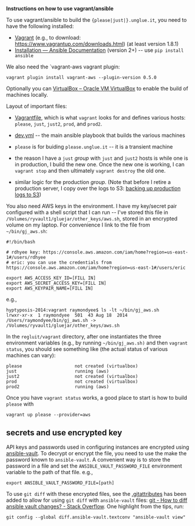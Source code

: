 **Instructions on how to use vagrant/ansible**


To use vagrant/ansible to build the `{please|just|}.unglue.it`, you 
need to have the following installed:

* [Vagrant](https://www.vagrantup.com/docs/installation/) (e.g., to download: https://www.vagrantup.com/downloads.html) (at least version 1.8.1)
* [Installation — Ansible Documentation](http://docs.ansible.com/ansible/intro_installation.html#latest-releases-via-pip) (version 2+) -- use `pip install ansible`

We also need the `vagrant-aws vagrant plugin:

```
vagrant plugin install vagrant-aws --plugin-version 0.5.0
```

Optionally you can [VirtualBox – Oracle VM VirtualBox](https://www.virtualbox.org/wiki/VirtualBox) to enable the build of machines locally.


Layout of important files:

* [Vagrantfile](https://github.com/Gluejar/regluit/blob/1ac55c4f0a6b6a3dfc97652aa5ce33638a6140a1/vagrant/Vagrantfile), which is what `vagrant` looks for and defines various hosts: `please`, `just`, `just2`, `prod`, and `prod2`. 
* [dev.yml](https://github.com/Gluejar/regluit/blob/1ac55c4f0a6b6a3dfc97652aa5ce33638a6140a1/vagrant/dev.yml) -- the main ansible playbook that builds the various machines

* `please` is for buiding `please.unglue.it` -- it is a transient machine
* the reason I have a `just` *group* with `just` and `just2` hosts is while one is in production, I build the new one.  Once the new one is working, I can `vagrant stop` and then ultimately `vagrant destroy` the old one.
* similar logic for the production *group*. (Note that before I retire a production server, I copy over the logs to S3: [backing up production logs to S3](https://www.evernote.com/shard/s1/sh/f12406a7-de95-4d54-809d-9f3abe8eaabd/f935e813d8f16f25))


You also need AWS keys in the environment.  I have my key/secret pair configured with a shell script that I can run -- I've stored this file in `/Volumes/ryvault1/gluejar/other_keys/aws.sh`, stored in an encrypted volume on my laptop.  For convenience I link to the file from `~/bin/gj_aws.sh`:


```
#!/bin/bash

# rdhyee key: https://console.aws.amazon.com/iam/home?region=us-east-1#/users/rdhyee
# eric: you can use the credentials from https://console.aws.amazon.com/iam/home?region=us-east-1#/users/eric

export AWS_ACCESS_KEY_ID=[FILL IN]
export AWS_SECRET_ACCESS_KEY=[FILL IN]
export AWS_KEYPAIR_NAME=[FILL IN]

```

e.g.,

```
hyptyposis-2014:vagrant raymondyee$ ls -lt ~/bin/gj_aws.sh
lrwxr-xr-x  1 raymondyee  501  43 Aug 18  2014 /Users/raymondyee/bin/gj_aws.sh -> /Volumes/ryvault1/gluejar/other_keys/aws.sh
```

In the `regluit/vagrant` directory, after one instantiates the three environment variables (e.g., by running `~/bin/gj_aws.sh)` and then `vagrant status`, you should see something like (the actual status of various machines can vary):

```
please                    not created (virtualbox)
just                      running (aws)
just2                     not created (virtualbox)
prod                      not created (virtualbox)
prod2                     running (aws)
```

Once you have `vagrant status` works, a good place to start is how to build `please` with

```
vagrant up please --provider=aws
```

## secrets and use encrypted key

API keys and passwords used in configuring instances are encrypted using [ansible-vault](http://docs.ansible.com/ansible/playbooks_vault.html). To decrypt or encrypt the file, you need to use the make the password known to `ansible-vault`.  A convenient way is to store the password in a file and set the `ANSIBLE_VAULT_PASSWORD_FILE` environment variable to the path of that file.  e.g., 

```
export ANSIBLE_VAULT_PASSWORD_FILE=[path]
```

To use `git diff` with these encrypted files, see the
[.gitattributes](https://github.com/Gluejar/regluit/blob/open_source/.gitattributes) has been added to allow for using `git diff` with `ansible-vault` files: [git - How to diff ansible vault changes? - Stack Overflow](http://stackoverflow.com/questions/29937195/how-to-diff-ansible-vault-changes/39511274#39511274).  One highlight from the tips, run:


```
git config --global diff.ansible-vault.textconv "ansible-vault view"
```


